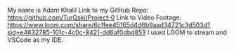 My name is Adam Khalil
Link to my GitHub Repo: https://github.com/TurQski/Project-0
Link to Video Footage: https://www.loom.com/share/6cffee45165d4d6b9aad34721c3d503d?sid=e4632785-101c-4c0c-8421-dd6af0dbd853
I used LOOM to stream and VSCode as my IDE.
